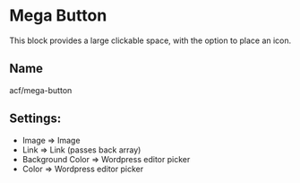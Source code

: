 # Mega Button
This block provides a large clickable space, with the option to place an icon.

## Name
acf/mega-button

## Settings:
- Image => Image
- Link => Link (passes back array)
- Background Color => Wordpress editor picker
- Color => Wordpress editor picker

